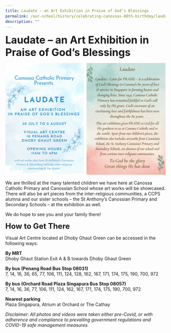 ```yaml
---
title: Laudate – an Art Exhibition in Praise of God’s Blessings
permalink: /our-school/history/celebrating-canossas-80th-birthday/laudate-exhibition/
description: ""
---
```




**<font size=6>Laudate – an Art Exhibition in Praise of God’s Blessings
</font>**

![](/images/History/Laudate%201.png)

We are thrilled at the many talented children we have here at Canossa Catholic Primary and Canossian School whose art works will be showcased. There will also be art pieces from the inter-religious communities, a CCPS alumna and our sister schools – the St Anthony’s Canossian Primary and Secondary Schools – at the exhibition as well.  
  
We do hope to see you and your family there!  
  
  

**<font size=5>How to Get There</font>**

  
Visual Art Centre located at Dhoby Ghaut Green can be accessed in the following ways:  
  

**By MRT**<br>
Dhoby Ghaut Station Exit A & B towards Dhoby Ghaut Green  
  

**By bus (Penang Road Bus Stop 08031)**<br>
7, 14, 16, 36, 65, 77, 106, 111, 124, 128, 162, 167, 171, 174, 175, 190, 700, 972  
  

**By bus (Orchard Road Plaza Singapura Bus Stop 08057)**<br>
7, 14, 16, 36, 77, 106, 111, 124, 162, 167, 171, 174, 175, 190, 700, 972  
  

**Nearest parking**<br>
Plaza Singapura, Atrium at Orchard or The Cathay

_Disclaimer: All photos and videos were taken either pre-Covid, or with adherence and compliance to prevailing government regulations and COVID-19 safe management measures._